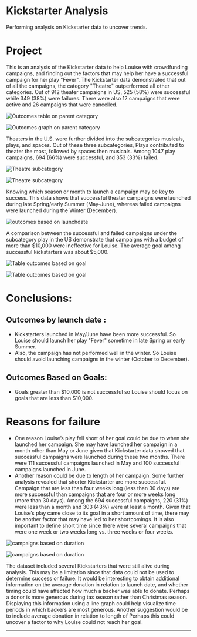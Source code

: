 # Kickstarter Analysis
Performing analysis on Kickstarter data to uncover trends.
# Project
This is an analysis of the Kickstarter data to help Louise with crowdfunding campaigns, and finding out the factors that may help her have a successful campaign for her play "Fever". 
The Kickstarter data demonstrated that out of all the campaigns, the category "Theatre" outperformed all other categories. Out of 912 theater campaigns in US, 525 (58%) were successful while 349 (38%) were failures. There were also 12 campaigns that were active and 26 campaigns that were cancelled. 

![Outcomes table on parent category](https://github.com/tarini-mi7/kickstarter-analysis/blob/main/resources/Outcomes%20table%20for%20Parent%20Category.png)

![Outcomes graph on parent category](https://github.com/tarini-mi7/kickstarter-analysis/blob/main/resources/Outcomes%20based%20on%20category.png)

Theaters in the U.S. were further divided into the subcategories musicals, plays, and spaces. Out of these three subcategories, Plays contributed to theater the most, followed by spaces then musicals. Among 1047 play campaigns, 694 (66%) were successful, and 353 (33%) failed.

![Theatre subcategory](https://github.com/tarini-mi7/kickstarter-analysis/blob/main/resources/Theatre%20subcategory.png)

![Theatre subcategory](https://github.com/tarini-mi7/kickstarter-analysis/blob/main/resources/Plays%20has%20the%20highest%20successful%20outcomes.png)

Knowing which season or month to launch a campaign may be key to success. This data shows that successful theater campaigns were launched during late Spring/early Summer (May-June), whereas failed campaigns were launched during the Winter (December).

![outcomes based on launchdate](https://github.com/tarini-mi7/kickstarter-analysis/blob/main/resources/Outcomes%20based%20on%20Launch%20date.png)

A comparison between the successful and failed campaigns under the subcategory play in the US demonstrate that campaigns with a budget of more than $10,000 were ineffective for Louise. The average goal among successful kickstarters was about $5,000.

![Table outcomes based on goal ](https://github.com/tarini-mi7/kickstarter-analysis/blob/main/resources/Outcomes%20based%20on%20goal%20table.png)

![Table outcomes based on goal ](https://github.com/tarini-mi7/kickstarter-analysis/blob/main/resources/Outcome%20based%20on%20goals%20graph.png)


# Conclusions:

## Outcomes by launch date :
* Kickstarters launched in May/June have been more successful. So Louise should launch her play "Fever" sometime in late Spring or early Summer.
* Also, the campaign has not performed well in the winter. So Louise should avoid launching campaigns in the winter (October to December).

## Outcomes Based on Goals:
* Goals greater than $10,000 is not successful so Louise should focus on goals that are less than $10,000.

# Reasons for failure 
* One reason Louise’s play fell short of her goal could be due to when she launched her campaign. She may have launched her campaign in a month other than May or June given that Kickstarter data showed that successful campaigns were launched during these two months. There were 111 successful campaigns launched in May and 100 successful campaigns launched in June.
* Another reason could be due to length of her campaign. Some further analysis revealed that shorter Kickstarter are more successful. Campaign that are less than four weeks long (less than 30 days)  are more successful than campaigns that are four or more weeks long (more than 30 days). Among the 694 successful campaigns, 220 (31%) were less than a month and 303 (43%) were at least a month. Given that Louise’s play came close to its goal in a short amount of time, there may be another factor that may have led to her shortcomings. It is also important to define short time since there were several campaigns that were one week or two weeks long vs. three weeks or four weeks.

![campaigns based on duration ](https://github.com/tarini-mi7/kickstarter-analysis/blob/main/resources/Campaigns%20%20duration%20based%20on%20days.png)

![campaigns based on duration ](https://github.com/tarini-mi7/kickstarter-analysis/blob/main/resources/Campaigns%20%20duration%20based%20on%20days%20graph.png)

The dataset included several Kickstarters that were still alive during analysis. This may be a limitation since that data could not be used to determine success or failure. It would be interesting to obtain additional information on the average donation in relation to launch date, and whether timing could have affected how much a backer was able to donate. Perhaps a donor is more generous during tax season rather than Christmas season. Displaying this information using a line graph could help visualize time periods in which backers are most generous. Another suggestion would be to include average donation in relation to length of Perhaps this could uncover a factor to why Louise could not reach her goal.

-----------------------------------------------------------------------------------------------------------------------------------------------------------------

